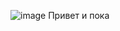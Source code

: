 ![image](https://github.com/gitti1akk/gitti1akk/assets/149604457/26f08b56-628f-4220-9192-b47738124ed1)
Привет и пока
